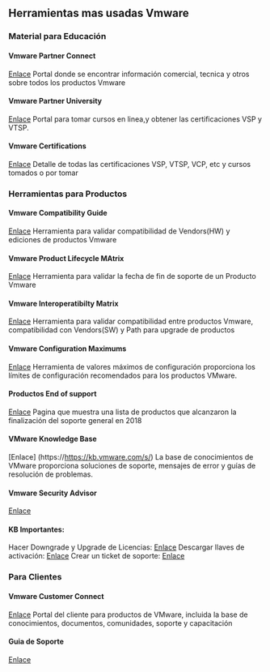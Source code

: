 ## Herramientas mas usadas Vmware

### Material  para Educación 
#### Vmware Partner Connect 
[Enlace](https://vmstarcommunity.force.com/partnerconnect/s/) 
Portal donde se encontrar información comercial, tecnica  y otros sobre todos los productos Vmware

#### Vmware Partner University
[Enlace](https://partneruniversity.vmware.com/oltpublish/site/cms.do?view=pu&ssosign=true) 
Portal para tomar cursos en linea,y obtener las certificaciones VSP y VTSP.

#### Vmware Certifications
[Enlace](https://mylearn.vmware.com/myGettingStarted.cfm?ui=www_cert) 
Detalle de todas las certificaciones VSP, VTSP, VCP, etc y cursos tomados o por tomar


###  Herramientas para Productos
#### Vmware Compatibility Guide 
[Enlace](https://www.vmware.com/resources/compatibility/search.php) 
Herramienta para validar compatibilidad de Vendors(HW) y ediciones de productos Vmware

#### Vmware Product Lifecycle MAtrix
[Enlace](https://lifecycle.vmware.com/#/) 
Herramienta para validar la fecha de fin de soporte de un Producto Vmware

#### Vmware Interoperatibilty Matrix
[Enlace](https://interopmatrix.vmware.com/#/Interoperability) 
Herramienta para validar compatibilidad entre productos Vmware, compatibilidad con Vendors(SW) y Path para upgrade de productos

#### Vmware Configuration Maximums
[Enlace](https://configmax.vmware.com/guest?vmwareproduct=vSphere&release=vSphere%207.0&categories=1-0)
Herramienta de valores máximos de configuración proporciona los límites de configuración recomendados para los productos VMware.

#### Productos End of support
[Enlace](https://www.vmware.com/support/products-reaching-endofsupport.html)
 Pagina que muestra una lista de productos que alcanzaron la finalización del soporte general en 2018
 
#### VMware Knowledge Base
[Enlace] (https://https://kb.vmware.com/s/)
La base de conocimientos de VMware proporciona soluciones de soporte, mensajes de error y guías de resolución de problemas.

#### Vmware Security Advisor
[Enlace](https://www.vmware.com/security/advisories.html)

#### KB Importantes:
Hacer Downgrade y Upgrade de Licencias: [Enlace](https://kb.vmware.com/s/article/81665)
Descargar llaves de activación: [Enlace](https://kb.vmware.com/s/article/2107518)
Crear un ticket de soporte: [Enlace](https://kb.vmware.com/s/article/2006985)

### Para Clientes
#### Vmware Customer Connect
[Enlace](https://customerconnect.vmware.com/)
Portal del cliente para productos de VMware, incluida la base de conocimientos, documentos, comunidades, soporte y capacitación

#### Guia de Soporte
[Enlace](https://www.vmware.com/content/dam/digitalmarketing/vmware/en/pdf/support/tech-support-welcome-guide.pdf)

 
